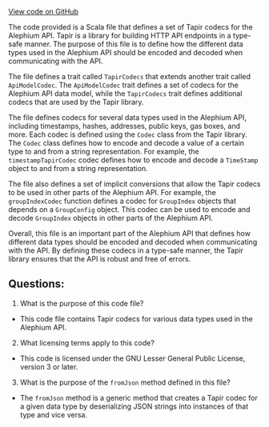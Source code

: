 [View code on GitHub](https://github.com/alephium/alephium/blob/master/api/src/main/scala/org/alephium/api/TapirCodecs.scala)

The code provided is a Scala file that defines a set of Tapir codecs for the Alephium API. Tapir is a library for building HTTP API endpoints in a type-safe manner. The purpose of this file is to define how the different data types used in the Alephium API should be encoded and decoded when communicating with the API.

The file defines a trait called `TapirCodecs` that extends another trait called `ApiModelCodec`. The `ApiModelCodec` trait defines a set of codecs for the Alephium API data model, while the `TapirCodecs` trait defines additional codecs that are used by the Tapir library.

The file defines codecs for several data types used in the Alephium API, including timestamps, hashes, addresses, public keys, gas boxes, and more. Each codec is defined using the `Codec` class from the Tapir library. The `Codec` class defines how to encode and decode a value of a certain type to and from a string representation. For example, the `timestampTapirCodec` codec defines how to encode and decode a `TimeStamp` object to and from a string representation.

The file also defines a set of implicit conversions that allow the Tapir codecs to be used in other parts of the Alephium API. For example, the `groupIndexCodec` function defines a codec for `GroupIndex` objects that depends on a `GroupConfig` object. This codec can be used to encode and decode `GroupIndex` objects in other parts of the Alephium API.

Overall, this file is an important part of the Alephium API that defines how different data types should be encoded and decoded when communicating with the API. By defining these codecs in a type-safe manner, the Tapir library ensures that the API is robust and free of errors.
## Questions: 
 1. What is the purpose of this code file?
- This code file contains Tapir codecs for various data types used in the Alephium API.

2. What licensing terms apply to this code?
- This code is licensed under the GNU Lesser General Public License, version 3 or later.

3. What is the purpose of the `fromJson` method defined in this file?
- The `fromJson` method is a generic method that creates a Tapir codec for a given data type by deserializing JSON strings into instances of that type and vice versa.